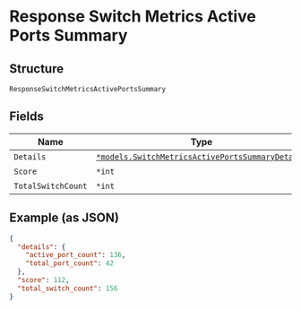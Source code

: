 
# Response Switch Metrics Active Ports Summary

## Structure

`ResponseSwitchMetricsActivePortsSummary`

## Fields

| Name | Type | Tags | Description |
|  --- | --- | --- | --- |
| `Details` | [`*models.SwitchMetricsActivePortsSummaryDetails`](../../doc/models/switch-metrics-active-ports-summary-details.md) | Optional | - |
| `Score` | `*int` | Optional | - |
| `TotalSwitchCount` | `*int` | Optional | - |

## Example (as JSON)

```json
{
  "details": {
    "active_port_count": 136,
    "total_port_count": 42
  },
  "score": 112,
  "total_switch_count": 156
}
```

